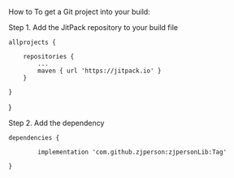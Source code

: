How to
To get a Git project into your build:

Step 1. Add the JitPack repository to your build file

	allprojects {
	
		repositories {
			...
			maven { url 'https://jitpack.io' }
		}
		
	}
	
}
	
	
Step 2. Add the dependency

	dependencies {
	
	        implementation 'com.github.zjperson:zjpersonLib:Tag'
		
	}
